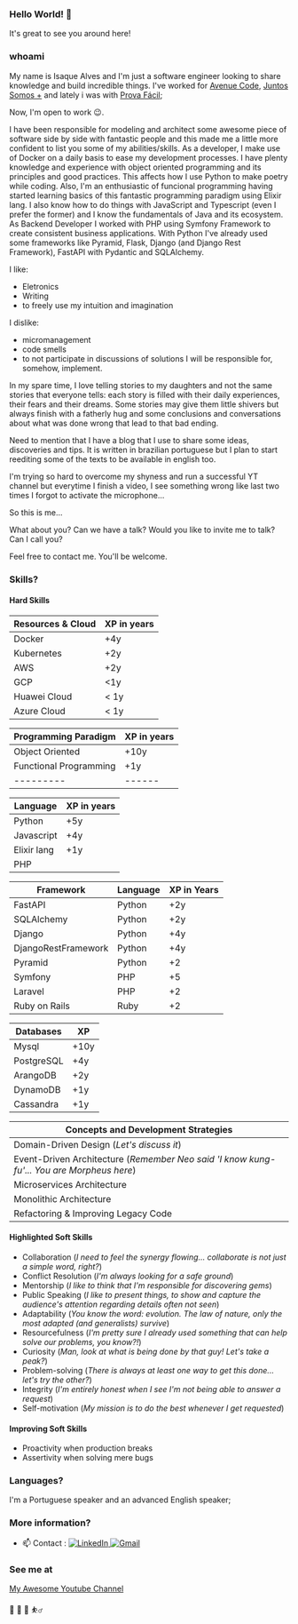 ### Hello World! 👋

It's great to see you around here!

### whoami
My name is Isaque Alves and I'm just a software engineer looking to share knowledge and build incredible things. 
I've worked for [Avenue Code](https://www.linkedin.com/company/avenuecode/), [Juntos Somos +](https://www.linkedin.com/company/juntos-somos-mais/) and lately i was with <a href="https://www.linkedin.com/company/provafaci/mycompany/" target="_blank">Prova Fácil</a>;

Now, I'm open to work 😉.

I have been responsible for modeling and architect some awesome piece of software side by side with fantastic people and this made me a little more confident to list you some
of my abilities/skills. As a developer, I make use of Docker on a daily basis to ease my development processes. I have plenty knowledge and experience with object oriented programming 
and its principles and good practices. This affects how I use Python to make poetry while coding. Also, I'm an enthusiastic of funcional programming having started learning basics of this 
fantastic programming paradigm using Elixir lang. I also know how to do things with JavaScript and Typescript  (even I prefer the former) and I know the fundamentals of Java and its ecosystem.
As Backend Developer I worked with PHP using Symfony Framework to create consistent business applications. With Python I've already used some frameworks like Pyramid, Flask, Django (and Django Rest Framework), FastAPI with Pydantic and SQLAlchemy. 

I like:
 - Eletronics
 - Writing
 - to freely use my intuition and imagination

I dislike:
 - micromanagement
 - code smells
 - to not participate in discussions of solutions I will be responsible for, somehow, implement.

In my spare time, I love telling stories to my daughters and not the same stories that everyone tells: each story is filled with their daily experiences, their fears and their dreams. Some stories may
give them little shivers but always finish with a fatherly hug and some conclusions and conversations about what was done wrong that lead to that bad ending.


Need to mention that I have a blog that I use to share some ideas, discoveries and tips. It is written in brazilian portuguese but I plan to start reediting some of the texts to be available in english too.

I'm trying so hard to overcome my shyness and run a successful YT channel but everytime I finish a video, I see something wrong like last two times I forgot to activate the microphone...


So this is me... 

What about you? Can we have a talk? Would you like to invite me to talk? Can I call you? 

Feel free to contact me. You'll be welcome.

### Skills?

#### Hard Skills
|Resources & Cloud | XP in years|
|---- | -------------------|
|Docker |  +4y|
|Kubernetes | +2y|
|AWS | +2y|
| GCP | <1y|
| Huawei Cloud | < 1y |
| Azure Cloud | < 1y |

|Programming Paradigm | XP in years |
|---------------------| -- |
| Object Oriented     | +10y|
| Functional Programming| +1y|
|---------| ------|

| Language | XP in years |
|----------| ------------|
|Python | +5y|
|Javascript | +4y
| Elixir lang | +1y |
|PHP

|Framework | Language | XP in Years|
| --- | ---| --- |
|FastAPI | Python |+2y|
|SQLAlchemy | Python  | +2y |
|Django | Python |+4y |
|DjangoRestFramework | Python | +4y |
|Pyramid | Python | +2|
|Symfony | PHP | +5|
| Laravel | PHP | +2|
| Ruby on Rails | Ruby | +2|

| Databases | XP |
|--|--|
| Mysql | +10y|
|PostgreSQL | +4y |
|ArangoDB | +2y |
|DynamoDB | +1y |
|Cassandra | +1y |

| Concepts and Development Strategies|
|--|
| Domain-Driven Design (*Let's discuss it*)|
| Event-Driven Architecture (*Remember Neo said 'I know kung-fu'... You are Morpheus here*)|
| Microservices Architecture|
| Monolithic Architecture|
| Refactoring & Improving Legacy Code|

#### Highlighted Soft Skills
- Collaboration (*I need to feel the synergy flowing... collaborate is not just a simple word, right?*)
- Conflict Resolution (*I'm always looking for a safe ground*)
- Mentorship (*I like to think that I'm responsible for discovering gems*)
- Public Speaking (*I like to present things, to show and capture the audience's attention regarding details often not seen*)
- Adaptability (*You know the word: evolution. The law of nature, only the most adapted (and generalists) survive*)
- Resourcefulness (*I'm pretty sure I already used something that can help solve our problems, you know?!*)
- Curiosity (*Man, look at what is being done by that guy! Let's take a peak?*)
- Problem-solving (*There is always at least one way to get this done... let's try the other?*)
- Integrity (*I'm entirely honest when I see I'm not being able to answer a request*)
- Self-motivation (*My mission is to do the best whenever I get requested*)

#### Improving Soft Skills
 - Proactivity when production breaks
 - Assertivity when solving mere bugs

### Languages?
I'm a Portuguese speaker and an advanced English speaker;


### More information?

- 📫 Contact : 
    <a href="https://www.linkedin.com/in/isaquealves/" target="_blank">
        <img src="https://img.shields.io/badge/LinkedIn-%230077B5.svg?&style=flat-square&logo=linkedin&logoColor=white&color=071A2C" alt="LinkedIn">
    </a>
     <a href="mailto:isaque.alves@gmail.com" mailto="isaque.alves@gmail.com" target="_blank">
      <img src="https://img.shields.io/badge/Gmail-%231877F2.svg?&style=flat-square&logo=gmail&logoColor=white&color=071A2C" alt="Gmail">
    </a>
    
### See me at
[My Awesome Youtube Channel](https://youtube.com/@IsaqueAlvesDev)


🎸 🍝 🥗 ⛹️‍♂️

